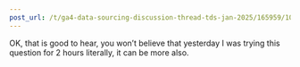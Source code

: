 ```yaml
---
post_url: /t/ga4-data-sourcing-discussion-thread-tds-jan-2025/165959/104
---
```

OK, that is good to hear, you won’t believe that yesterday I was trying this question for 2 hours literally, it can be more also.